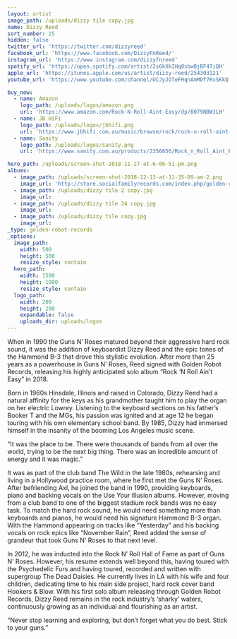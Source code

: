 ```yaml
---
layout: artist
image_path: /uploads/dizzy tile copy.jpg
name: Dizzy Reed
sort_number: 25
hidden: false
twitter_url: 'https://twitter.com/dizzyreed'
facebook_url: 'https://www.facebook.com/DizzyFnReed/'
instagram_url: 'https://www.instagram.com/dizzyfnreed'
spotify_url: 'https://open.spotify.com/artist/2s6kXkIHq0sbwBjBF47iQH'
apple_url: 'https://itunes.apple.com/us/artist/dizzy-reed/254303121'
youtube_url: 'https://www.youtube.com/channel/UCJyJOTeFHqnAmMDf7RxSKkQ'

buy_now:
  - name: Amazon
    logo_path: /uploads/logos/amazon.png
    url: 'https://www.amazon.com/Rock-N-Roll-Aint-Easy/dp/B079NBWJLH'
  - name: JB HiFi
    logo_path: /uploads/logos/jbhifi.png
    url: 'https://www.jbhifi.com.au/music/browse/rock/rock-n-roll-aint-easy/549693/' 
  - name: Sanity
    logo_path: /uploads/logos/sanity.png
    url: 'https://www.sanity.com.au/products/2356856/Rock_n_Roll_Aint_Easy'

hero_path: /uploads/screen-shot-2018-11-27-at-6-06-51-pm.png
albums:
  - image_path: /uploads/screen-shot-2018-12-13-at-11-35-09-am-2.png
    image_url: 'http://store.socialfamilyrecords.com/index.php/golden-robot-records/dizzy-reed-rock-n-roll-aint-easy-lp.html'
  - image_path: /uploads/dizzy tile 2 copy.jpg
    image_url:
  - image_path: /uploads/dizzy tile 24 copy.jpg
    image_url:
  - image_path: /uploads/dizzy tile copy.jpg
    image_url:
_type: golden-robot-records
_options:
  image_path:
    width: 500
    height: 500
    resize_style: contain
  hero_path:
    width: 1500
    height: 1000
    resize_style: contain
  logo_path:
    width: 200
    height: 200
    expandable: false
    uploads_dir: uploads/logos
---
```


When in 1990 the Guns N’ Roses matured beyond their aggressive hard rock sound, it was the addition of keyboardist Dizzy Reed and the epic tones of the Hammond B-3 that drove this stylistic evolution. After more than 25 years as a powerhouse in Guns N’ Roses, Reed signed with Golden Robot Records, releasing his highly anticipated solo album “Rock ‘N Roll Ain’t Easy” in 2018.

Born in 1960s Hinsdale, Illinois and raised in Colorado, Dizzy Reed had a natural affinity for the keys as his grandmother taught him to play the organ on her electric Lowrey. Listening to the keyboard sections on his father’s Booker T and the MGs, his passion was ignited and at age 12 he began touring with his own elementary school band. By 1985, Dizzy had immersed himself in the insanity of the booming Los Angeles music scene.

“It was the place to be. There were thousands of bands from all over the world, trying to be the next big thing. There was an incredible amount of energy and it was magic.”

It was as part of the club band The Wild in the late 1980s, rehearsing and living in a Hollywood practice room, where he first met the Guns N’ Roses. After befriending Axl, he joined the band in 1990, providing keyboards, piano and backing vocals on the Use Your Illusion albums. However, moving from a club band to one of the biggest stadium rock bands was no easy task. To match the hard rock sound, he would need something more than keyboards and pianos, he would need his signature Hammond B-3 organ. With the Hammond appearing on tracks like “Yesterday” and his backing vocals on rock epics like “November Rain”, Reed added the sense of grandeur that took Guns N’ Roses to that next level.

In 2012, he was inducted into the Rock N’ Roll Hall of Fame as part of Guns N’ Roses. However, his resume extends well beyond this, having toured with the Psychedelic Furs and having toured, recorded and written with supergroup The Dead Daisies. He currently lives in LA with his wife and four children, dedicating time to his main side project, hard rock cover band Hookers & Blow. With his first solo album releasing through Golden Robot Records, Dizzy Reed remains in the rock industry’s ‘sharky’ waters, continuously growing as an individual and flourishing as an artist.

“Never stop learning and exploring, but don’t forget what you do best. Stick to your guns.”